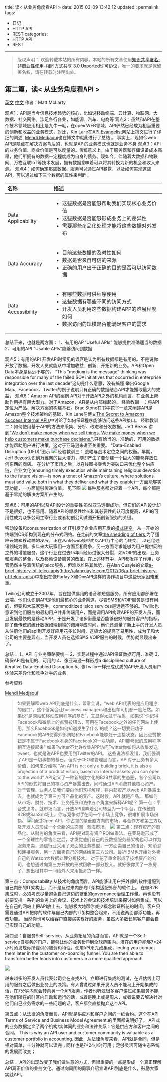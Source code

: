 title:	读< 从业务角度看API >
date: 2015-02-09 13:42:12
updated	:
permalink:
tags:
- 日记
- HTTP API
- REST
categories:
- HTTP API
- REST


---

>版权声明：
>欢迎转载本站的所有内容，本站的所有文章使用[知识共享署名-非商业性使用-相同方式共享 3.0 Unported许可协议](http://creativecommons.org/licenses/by-nc-sa/3.0/deed.zh)，唯一的要求就是保留署名权，请在转载时注明出处。

##  第二篇，读< 从业务角度看API >

[英文](http://www.infoq.com/articles/web-apis-business-perspective)
[中文]()
作者：Matt McLarty



观点1：API是当今信息技术趋势的核心，比如说移动终端、云计算、物联网、大数据、社交网络。涉足各行各业，如能源、汽车、电商等
观点2：虽然和API在整个技术领域应用相比是九牛一毛，在open WEB领域，API俨然已经成为相当重要的创新和收益的业务模式，对比，Kin Lane在[API Evangelist](http://apievangelist.com/index.html)网站上撰文进行了详细的阐述, [Mehdi Medjaoui](https://medium.com/@medjawii/5-ways-an-api-is-more-than-an-api-bddcdb0517ca)也在博文中就此进行了总结 。
事实上，现如今web API是隐藏在解决方案背后的，也就是API的业务模式也就是业务本身
观点3：API的业务价值、商业价值是可以度量的。传统意义上，由于服务器和存储设备成本高昂，他们所拥有的数据一定程度成为自身的债务。现如今，伴随着大数据和物联网、万物互联IoT等技术发展，拥有数据意味着可以将其转换为新的机会和收入来源。
观点4：如何确定那些数据、服务可以通过API暴露，以及如何实现这些API，可以通过如下三个数据的属性来判断：

| 名称               | 描述                                                                                                                                                                       |
|:-------------------|:---------------------------------------------------------------------------------------------------------------------------------------------------------------------------|
| Data Applicability | <ul><li>这些数据是否能够帮助我们实现核心业务价值</li><li>这些数据是否能够形成业务上的差异性</li><li>需要那些商品化处理才能将这些数据对外发布</li></ul>                     |
| Data Accuracy      | <ul><li>目前这些数据的及时性如何</li><li>数据是否来自可信的来源</li><li>正确的用户出于正确的目的是否可以访问数据</li></ul>                                                 |
| Data Accessibility | <ul><li>有哪些数据可供程序使用</li><li>这些数据有哪些不同的访问方式</li><li>开发人员利用这些数据构建APP的难易程度如何</li><li>数据访问的规模是否能满足客户的需求</li></ul> |

总结下来，也就是两方面：
1、有用的API“Useful APIs”  能够提供准确适当的数据
2、可用的API “Usable APIs”能够访问到数据

观点5：有用的API
开发API时常见的误区是认为所有数据都是有用的。不是说你开放了数据，开发人员就能从中增加收益、创新、开拓新的业务。API和Open Data本身是远远不够的。
“This “medium is the message” thinking was responsible for many of the failed SOA initiatives that occurred in enterprise integration over the last decade”这句是什么意思，没有搞懂
举出Google  Map、Facebook、Twitter的例子说明只有正确的数据结合API才能攫取最大的效益，
观点6：Amazon API的案例
API对于开放API之外的机构而言，在业务上帮助作用拥有巨大潜力。对于Amazon，API是从内部缘起的。
经验教训一：将API定位为产品、解决方案的构建基石。Brad Stone在[](http://brad-stone.com/book/)书中花了一章来阐述API是Amazon整个技术架构的基础，Kin Lane在博文[The Secret to Amazons Success Internal APIs](http://apievangelist.com/2012/01/12/the-secret-to-amazons-success-internal-apis/)中讨论了如何保证程序能够访问这些API接口。
经验教训二：如何使用基于API的方法来采集、分析、改进和分发数据。Jeff Bezos 讲到["We don’t make money when we sell things. We make money when we help customers make purchase decisions."](http://www.businessinsider.com/bezos-pioneering-requires-being-misunderstood-2013-1).只有恰当的、准确的、可用的数据才能帮助用户进行决策，这对于亚马逊来讲至关重要。
“Data-Enabled Disruption (DED)”图示
![](../../../../images/DED_Cycle.jpg)
经验教训三： 战略与战术定位之间的权衡。早期，Jeff Bezos认识到万维网的巨大潜力，随即产生了要创建一个巨大的能够存放任何东西的商店。
在分析了市场之后，以在线图书零售为突破口来优化整个供应链，企业文化(ensuring timely execution while maintaining religious devotion to the future vision—is now a tenet of Amazon’s culture, where solutions must add value both in what they deliver and what they enable)一方面能够实现功能，一方面能够传递价值。
见下图
![](../../../../images/5Fig2.png)
每种服务都对应着一个API，每个都是基于早期的解决方案所产生的。

观点6：可用的API以及API设计的重要性
虽然亚马逊很成功，但它们的API设计却不是很好，也不易用。随着API的爆发性增长和其必要性的认可度提高，API的可用性成为众多公司主宰行业或者初创公司试图开拓创新服务的关键。

移动设备和consumerization of IT引发了企业应用开发的[模式转变](https://www.linkedin.com/today/post/article/20140716032508-16039030-the-rebirthing-of-the-mobile-app?trk=hb_ntf_MEGAPHONE_ARTICLE_POST)。从一开始的终端到CS架构到现在的分布式网络。在之前的文章[the shedding of tiers](https://www.youtube.com/watch?v=23nyxjRPe94),为了适应云端和移动端的发展，正在从n层web模型向以API为中心的而转变。
以远程通讯领域为例，多年来大玩家们一方面互相竞争，另一方面寻求能够为用户提供网络之外的增值服务。这个行业在过去15年间经历过很大分裂，如VOIP的出现，业务和服务的整合，以及移动设备服务的改革，在上述环节中，API都发挥了作用，尽管仍然主导着传统的telco服务，但难以维系其优势，在Alan Quayle的文章[a-brief-history-of-telco-apis]()(http://alanquayle.com/2012/06/a-brief-history-of-telco-apis/)中指出在像Parlay X和OneAPI这样的协作项目中这些玩家困难重重。

Twilio公司成立于2007年，旨在提供易用的语音和短信服务，所有应用都部署在云端。他们认识到API是他们最核心的业务渠道，尽管SMS和VOIP服务是恨有用的，但要和大玩家竞争，commoditized telco services是远远不够的。Twilio也意识到他们服务的最初用户并非终端用户，而是调用API构建APP的开发人员，而且发展最快的是移动APP，于是开发了诸多衡量是否能够很好的服务客户的指标。除了像传统的统计数据如端到端的调用响应时间，他们还测量了新上手的开发人员从注册他们的api到开发好应用花多长时间，这极大的提高了易用性，成为了和大公司的主要差异点，当开发人员在选择SMS VOIP服务的时候，优势就显现出来了。

总结：
1、API 与业务策略要统一
2、实现过程中通过API保证数据可用、准确
3、确保API是有用的、可用的
4、像亚马逊一样形成a disciplined culture of iterative Data-Enabled Disruption
5、像Twilio一样形成优质的API开发人员用户体验来差异化和竞争对手的业务



参考资料

[Mehdi Medjaoui](https://medium.com/@medjawii/5-ways-an-api-is-more-than-an-api-bddcdb0517ca)
>如果要解释web API到底是什么，常常会说，“web API代表的是应用程序的借口”，这个答案会让business managers和出租车司机都一脸茫然。如果说“是网站和移动应用程序的基石”，又显得太过于抽象，如果说“你记得Facebook和微信上的点赞按钮么，可用在Facebook之外的任何网站上使用，那么Facebook是如何知道发生了什么 的呢？这一切要归功于Facebook的API使得外部网站和Facebook能够处于连接状态。因此点赞按钮是不属于Facebook本身的Facebook的一块功能，API能够似的应用程序相互连接起来”
如果Twitter不允许收集APP访问Twitter你如何从收集发送tweet，也就是说APP也要用到Twitter的API。
这些说法都没错，我们强调了API是一切事物的基石。但对于CEO和管理层而言，API对于业务有多大价值，如何来介绍呢
"An API is not only a building brick, it is also a projection of a product vision, based on internal assets you can open to the world"
API定义了一种新的数字化的B2B共享的生态圈，各个公司以API的形式将自己的核心资产暴露出去，同时通过API消费其他核心资产。对于管理、业务人员我们要向他们这样解释，将内部资产以web API暴露出去，也就成为了第三方可产品化的资产。这时候，API 就是产品。
那如何从市场、财务、技术、业务拓展和法律五个角度来解释API呢？
第一点：平台式思考。就市场而言，开放API意味着公司转型为一个平台，在传统的B2B或SaaS市场上，你与竞争对手在同一个市场上竞争，很难扩展市场份额。
![](../../../../images/typical-market-share.png)
通过Open API，你占领的是垂直方向的市场，与合作方和第三方以及开发人员形成一个全新的生态圈，蓝海市场。
![](../../../../images/blue-ocean.png)
第二点：现有资产的商品化。从财务的角度来看，API是对现有资产ROI做乘法。在亚马逊形成了一个全球性的零售店之后，才发觉他们自己的云数据服务器架构也可以作为服务来卖，通信行业采用了双面的业务模型，一方面卖自己的语音、短消息和连接服务，另一方面卖自己的网络给第三方公司。最近IBM也开始对外卖自己的Watson大数据处理分析技术。
对于花了重金形成了技术资产的公司，也想通过向第三方开放的形式回收一部分投入。就好像你买了一栋房子，想出租其中一间给外人来用抵房贷一样。

第三点：Composability 从技术的角度而言，API能够让用户把外部的软件适配到自己内部的IT架构上，而不是反过来内部的IT架构适配外部的软件上。
在做B2B集成时，必须考虑尽量避免自己这边的繁重的governance治理工作量。再也没有必要安排一系列的业务上的会议、技术上的会议和技术培训来探讨如何集成。可以在自己的网站上把API放上去，能够极大地帮你减少概念验证所花的时间。客户只需要通过API把你的软件与自己内部的IT架构整合起来，不用说两面都添功能，再改功能。
当然你也可以给客户直接买实现好的服务，虽然大多数长尾客户都会自己实现自己的功能。

第四点：自服务Self-service，从业务拓展的角度而言，API就是一个Self-service自服务的门户，能够让你的业务延伸到全球范围内。潜在的用户能够7*24小时的发现你所提供的服务和特性，使用API来完成集成，letting you contact them later in the customer on-boarding funnel. You are then able to transform better leads into customers in a more qualified approach

![](../../../../images/self-service.png)

越来越多的开发人员代表公司会在查找API，立即进行集成的测试，在评估线上可用的服务之后做出业务上的决策。有人曾说过如果开发人员不能马上开始集成的话，在7分钟内就会转向另一个API服务，作者也听过很多客户讲过如果服务不能在他们所在的时区内启动和运行的话，或者是晚上或是周末，或者说要去解决针对他们自己业务需求的一些问题的话，客户都会直接抛弃这个API。

第五点：从法律的角度而言，API就是供应方和客户之间的一纸合约。这个在API Terms of Service and Business Model Agreement.的里面都说明好了。
API式的业务数据定义了两个机构/实体间的业务和法律关系：它是供应方和客户之间的合同。
This is why an API user and customer community is valuable as a customer portfolio in accounting.
因此，从法律角度来看，API就是合同，但是相对简单，十分钟就可以读完；同样也是7*24小时可用；足够灵活可随生态系统的发展而改变；


总结：
API的出现改变了我们做生意的方式，但很重要的一点是形成一个真正理解API真正价值的业务文化。通过向周围的同事介绍宣讲API到底是什么，鼓励大家实践API。
